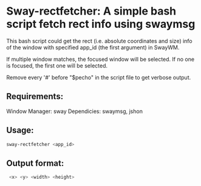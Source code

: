 # Sway-rectfetcher: A simple bash script fetch rect info using swaymsg

 This bash script could get the rect (i.e. absolute coordinates and size) info of the window with specified app_id (the first argument) in SwayWM.

 If multiple window matches, the focused window will be selected.
 If no one is focused, the first one will be selected.

 Remove every '#' before "$pecho" in the script file to get verbose output.

## Requirements:
Window Manager: sway
Dependicies: swaymsg, jshon

## Usage: 
 ```bash
 sway-rectfetcher <app_id>
 ```

## Output format: 
```bash
 <x> <y> <width> <height>
```
